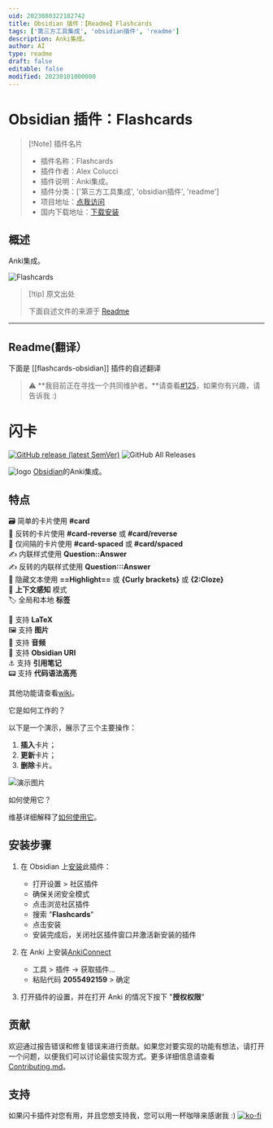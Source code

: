 ```yaml
---
uid: 2023080322182742
title: Obsidian 插件：【Readme】Flashcards
tags: ['第三方工具集成', 'obsidian插件', 'readme']
description: Anki集成。
author: AI
type: readme
draft: false
editable: false
modified: 20230101000000
---
```


# Obsidian 插件：Flashcards

> [!Note] 插件名片
> - 插件名称：Flashcards
> - 插件作者：Alex Colucci
> - 插件说明：Anki集成。
> - 插件分类：['第三方工具集成', 'obsidian插件', 'readme']
> - 项目地址：[点我访问](https://github.com/reuseman/flashcards-obsidian)
> - 国内下载地址：[下载安装](https://pkmer.cn/products/plugin/pluginMarket/?flashcards-obsidian)

## 概述

Anki集成。

![Flashcards](https://cdn.pkmer.cn/covers/flashcards-obsidian.png!pkmer)

> [!tip] 原文出处
> 
>下面自述文件的来源于 [Readme](https://ghproxy.net/https://raw.githubusercontent.com/reuseman/flashcards-obsidian/main/README.md)
> 

---

## Readme(翻译）

下面是 [[flashcards-obsidian]] 插件的自述翻译


> :warning: **我目前正在寻找一个共同维护者。**请查看[#125](https://github.com/reuseman/flashcards-obsidian/issues/125)，如果你有兴趣，请告诉我 :)
# 闪卡

[![GitHub release (latest SemVer)](https://img.shields.io/github/v/release/reuseman/flashcards-obsidian?style=for-the-badge&sort=semver)](https://github.com/reuseman/flashcards-obsidian/releases/latest)
![GitHub All Releases](https://img.shields.io/github/downloads/reuseman/flashcards-obsidian/total?style=for-the-badge)

![logo](logo.png)
[Obsidian](https://obsidian.md/)的Anki集成。

## 特点

🗃️ 简单的卡片使用 **#card**  
🎴 反转的卡片使用 **#card-reverse** 或 **#card/reverse**  
📅 仅间隔的卡片使用 **#card-spaced** 或 **#card/spaced**  
✍️ 内联样式使用 **Question::Answer**  
✍️ 反转的内联样式使用 **Question:::Answer**  
📃 隐藏文本使用 **==Highlight==** 或 **{Curly brackets}** 或 **{2:Cloze}**  
🧠 **上下文感知** 模式  
🏷️ 全局和本地 **标签**  

🔢 支持 **LaTeX**  
🖼️ 支持 **图片**  
🎤 支持 **音频**  
🔗 支持 **Obsidian URI**  
⚓ 支持 **引用笔记**  
📟 支持 **代码语法高亮**

其他功能请查看[wiki](https://github.com/reuseman/flashcards-obsidian/wiki)。

它是如何工作的？

以下是一个演示，展示了三个主要操作：

1. **插入**卡片；
2. **更新**卡片；
3. **删除**卡片。

![演示图片](docs/demo.gif)

如何使用它？

维基详细解释了[如何使用它](https://github.com/reuseman/flashcards-obsidian/wiki)。

## 安装步骤

1. 在 Obsidian 上[安装](obsidian://show-plugin?id=flashcards-obsidian)此插件：

   - 打开设置 > 社区插件
   - 确保关闭安全模式
   - 点击浏览社区插件
   - 搜索 "**Flashcards**"
   - 点击安装
   - 安装完成后，关闭社区插件窗口并激活新安装的插件

2. 在 Anki 上安装[AnkiConnect](https://ankiweb.net/shared/info/2055492159)
   - 工具 > 插件 -> 获取插件...
   - 粘贴代码 **2055492159** > 确定

3. 打开插件的设置，并在打开 Anki 的情况下按下 "**授权权限**"

## 贡献
欢迎通过报告错误和修复错误来进行贡献。如果您对要实现的功能有想法，请打开一个问题，以便我们可以讨论最佳实现方式。更多详细信息请查看[Contributing.md](docs/CONTRIBUTING.md)。

## 支持
如果闪卡插件对您有用，并且您想支持我，您可以用一杯咖啡来感谢我 :)
[![ko-fi](https://ko-fi.com/img/githubbutton_sm.svg)](https://ko-fi.com/V7V0ABKAF)



